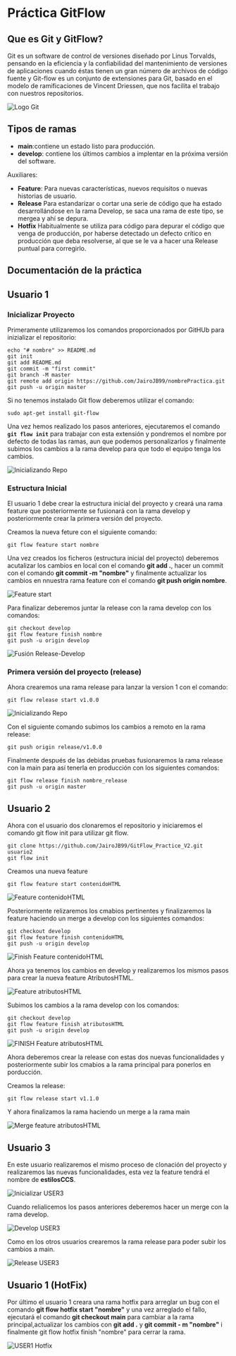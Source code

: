 # Práctica GitFlow

## Que es Git y GitFlow?
Git es un software de control de versiones diseñado por Linus Torvalds, pensando en la eficiencia y la confiabilidad del mantenimiento de versiones de aplicaciones cuando éstas tienen un gran número de archivos de código fuente y Git-flow es un conjunto de extensiones para Git, basado en el modelo de ramificaciones de Vincent Driessen, que nos facilita el trabajo con nuestros repositorios.

![Logo Git](https://upload.wikimedia.org/wikipedia/commons/thumb/3/3f/Git_icon.svg/1024px-Git_icon.svg.png)

## Tipos de ramas

- **main**:contiene un estado listo para producción.
- **develop**: contiene los últimos cambios a implentar en la próxima versión del software.

Auxiliares:
- **Feature**: Para nuevas características, nuevos requisitos o nuevas historias de usuario.
- **Release** Para estandarizar o cortar una serie de código que ha estado desarrollándose en la rama Develop, se saca una rama de este tipo, se mergea y ahí se depura.
- **Hotfix** Habitualmente se utiliza para código para depurar el código que venga de producción, por haberse detectado un defecto crítico en producción que deba resolverse, al que se le va a hacer una Release puntual para corregirlo.

## Documentación de la práctica

## Usuario 1

### Inicializar Proyecto
Primeramente utilizaremos los comandos proporcionados por GitHUb para inizializar el repositorio: 
```
echo "# nombre" >> README.md
git init
git add README.md
git commit -m "first commit"
git branch -M master
git remote add origin https://github.com/JairoJB99/nombrePractica.git
git push -u origin master
```

Si no tenemos instalado Git flow deberemos utilizar el comando:

```
sudo apt-get install git-flow
```

Una vez hemos realizado los pasos anteriores, ejecutaremos el comando **```git flow init```** para trabajar con esta extensión y pondremos el nombre por defecto de todas las ramas, aun que podemos personalizarlos y finalmente subimos los cambios a la rama develop para que todo el equipo tenga los cambios.

![Inicializando Repo](images/1.png)

### Estructura Inicial

El usuario 1 debe crear la estructura inicial del proyecto y creará una rama feature que posteriormente se fusionará con la rama develop y posteriormente crear la primera versión del proyecto.

Creamos la nueva feture con el siguiente comando:

```
git flow feature start nombre
```

Una vez creados los ficheros (estructura inicial del proyecto) deberemos acutalizar los cambios en local con el comando **git add .**, hacer un commit con el comando **git commit -m "nombre"** y finalmente actualizar los cambios en nnuestra rama feature con el comando **git push origin nombre**.

![Feature start](images/2.png)

Para finalizar deberemos juntar la release con la rama develop con los comandos:

```
git checkout develop
git flow feature finish nombre
git push -u origin develop
```
![Fusión Release-Develop](images/4.png)

### Primera versión del proyecto (release)

Ahora crearemos una rama release para lanzar la version 1 con el comando:

```
git flow release start v1.0.0
```

![Inicializando Repo](images/3.png)

Con el siguiente comando subimos los cambios a remoto en la rama release:
```
git push origin release/v1.0.0 
````

Finalmente después de las debidas pruebas fusionaremos la rama release con la main para así tenerla en producción con los siguientes comandos:

```
git flow release finish nombre_release
git push -u origin master
```

## Usuario 2
Ahora con el usuario dos clonaremos el repositorio y iniciaremos el comando git flow init para utilizar git flow.

```
git clone https://github.com/JairoJB99/GitFlow_Practice_V2.git usuario2
git flow init
```

Creamos una nueva feature

```
git flow feature start contenidoHTML
```

![Feature contenidoHTML](images/5.png)

Posteriormente relizaremos los cmabios pertinentes  y finalizaremos la feature haciendo un merge a develop con los siguientes comandos:

```
git checkout develop
git flow feature finish contenidoHTML
git push -u origin develop
```

![Finish Feature contenidoHTML](images/6.png)


Ahora ya tenemos los cambios en develop y realizaremos los mismos pasos para crear la nueva feature AtributosHTML.

![Feature atributosHTML](images/7.png)

Subimos los cambios a la rama develop con los comandos:

```
git checkout develop
git flow feature finish atributosHTML
git push -u origin develop
```
![ FINISH Feature atributosHTML](images/8.png)

Ahora deberemos crear la release con estas dos nuevas funcionalidades y posteriormente subir los cmabios a la rama principal para ponerlos en porducción.

Creamos la release:

```
git flow release start v1.1.0
```

Y ahora finalizamos la rama haciendo un merge a la rama main

![Merge feature atributosHTML](images/9.png)


## Usuario 3
En este usuario realizaremos el mismo proceso de clonación del proyecto y realizaremos las nuevas funcionalidades, esta vez la feature tendrá el nombre de **estilosCCS**.

![Inicializar USER3](images/10.png)

Cuando relialicemos los pasos anteriores deberemos hacer un merge con la rama develop.

![Develop USER3](images/11.png)

Como en los otros usuarios crearemos la rama release para poder subir los cambios a main.

![Release USER3](images/12.png)

## Usuario 1 (HotFix)
Por último el usuario 1 creara una rama hotfix para arreglar un bug con el comando **git flow hotfix start "nombre"** y una vez arreglado el fallo, ejecutará el comando **git checkout main** para cambiar a la rama principal,actualizar los cambios con **git add .** y **git commit - m "nombre"** i finalmente git flow hotfix finish "nombre" para cerrar la rama.

![USER1 Hotfix](images/13.png)
